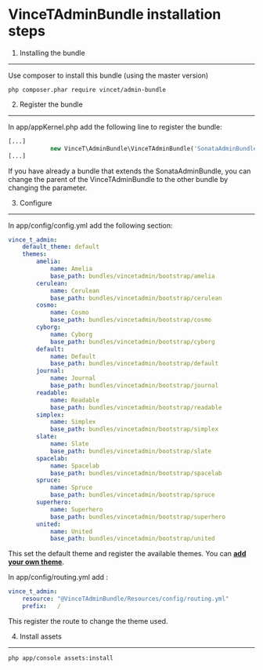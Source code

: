 VinceTAdminBundle installation steps
====================================

1) Installing the bundle
------------------------

Use composer to install this bundle (using the master version)
```
php composer.phar require vincet/admin-bundle
```

2) Register the bundle
----------------------

In app/appKernel.php add the following line to register the bundle:
```php
[...]
            new VinceT\AdminBundle\VinceTAdminBundle('SonataAdminBundle'),
[...]
```

If you have already a bundle that extends the SonataAdminBundle, you can change the parent of the VinceTAdminBundle to the other bundle by changing the parameter.

3) Configure
------------

In app/config/config.yml add the following section:
```yml
vince_t_admin:
    default_theme: default
    themes:
        amelia:
            name: Amelia
            base_path: bundles/vincetadmin/bootstrap/amelia
        cerulean:
            name: Cerulean
            base_path: bundles/vincetadmin/bootstrap/cerulean
        cosmo:
            name: Cosmo
            base_path: bundles/vincetadmin/bootstrap/cosmo
        cyborg:
            name: Cyborg
            base_path: bundles/vincetadmin/bootstrap/cyborg
        default:
            name: Default
            base_path: bundles/vincetadmin/bootstrap/default
        journal:
            name: Journal
            base_path: bundles/vincetadmin/bootstrap/journal
        readable:
            name: Readable
            base_path: bundles/vincetadmin/bootstrap/readable
        simplex:
            name: Simplex
            base_path: bundles/vincetadmin/bootstrap/simplex
        slate:
            name: Slate
            base_path: bundles/vincetadmin/bootstrap/slate
        spacelab:
            name: Spacelab
            base_path: bundles/vincetadmin/bootstrap/spacelab
        spruce:
            name: Spruce
            base_path: bundles/vincetadmin/bootstrap/spruce
        superhero:
            name: Superhero
            base_path: bundles/vincetadmin/bootstrap/superhero
        united:
            name: United
            base_path: bundles/vincetadmin/bootstrap/united
```

This set the default theme and register the available themes. You can [**add your own theme**][1].

In app/config/routing.yml add :
```yml
vince_t_admin:
    resource: "@VinceTAdminBundle/Resources/config/routing.yml"
    prefix:   /
```

This register the route to change the theme used.

4) Install assets
-----------------

```
php app/console assets:install
```

[1]: https://github.com/vincenttouzet/AdminBundle/blob/master/Resources/doc/add_theme.md